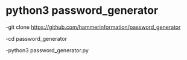 # python3 password_generator

-git clone https://github.com/hammerinformation/password_generator

-cd password_generator

-python3 password_generator.py


